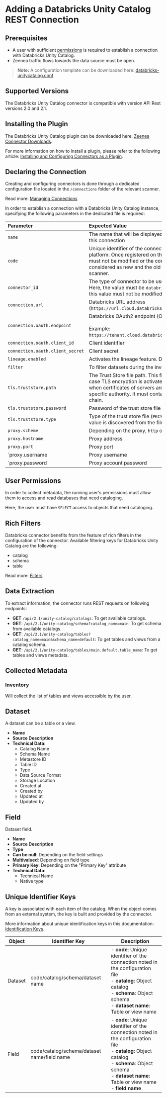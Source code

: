 # Adding a Databricks Unity Catalog REST Connection

## Prerequisites

* A user with sufficient [permissions](#user-permissions) is required to establish a connection with Databricks Unity Catalog. 
* Zeenea traffic flows towards the data source must be open.

> **Note:** A configuration template can be downloaded here: [databricks-unitycatalog.conf](https://actian.file.force.com/sfc/dist/version/download/?oid=00D300000001XnW&ids=068Nu00000GUal0&d=%2Fa%2FNu000002lgaX%2Fk_V_FIT5LAvVG29BZPY2.zJdnwWdJoCT4L38CsrYxRw&asPdf=false)

## Supported Versions

The Databricks Unity Catalog connector is compatible with version API Rest versions 2.0 and 2.1. 

## Installing the Plugin

The Databricks Unity Catalog plugin can be downloaded here: [Zeenea Connector Downloads](./zeenea-connectors-list.md).

For more information on how to install a plugin, please refer to the following article: [Installing and Configuring Connectors as a Plugin](./zeenea-connectors-install-as-plugin.md).

## Declaring the Connection

Creating and configuring connectors is done through a dedicated configuration file located in the `/connections` folder of the relevant scanner.

Read more: [Managing Connections](../Zeenea_Administration/zeenea-managing-connections.md)
 
In order to establish a connection with a Databricks Unity Catalog instance, specifying the following parameters in the dedicated file is required:

| Parameter| Expected Value |
| :--- | :--- |
| `name` | The name that will be displayed to catalog users for this connection | 
| `code` | Unique identifier of the connection on the Zeenea platform. Once registered on the platform, this code must not be modified or the connection will be considered as new and the old one removed from the scanner. | 
| `connector_id` | The type of connector to be used for the connection. Here, the value must be `databricks-unitycatalog` and this value must not be modified. | 
| `connection.url` | Databricks URL address (`https://url.cloud.databricks.com`). |
| `connection.oauth.endpoint`	| Databricks OAuth2 endpoint (Optional)<br /><br /> Example: `https://tenant.cloud.databricks.com/oidc/v1/token`. |
| `connection.oauth.client_id` | Client identifier |
| `connection.oauth.client_secret` | Client secret |
| `lineage.enabled` | Activates the lineage feature. Default value `false`. |
| `filter` | To filter datasets during the inventory |
| `tls.truststore.path` | The Trust Store file path. This file must be provided in case TLS encryption is activated (protocol https) and when certificates of servers are delivered by a specific authority. It must contain the certification chain. |
| `tls.truststore.password` |	Password of the trust store file |
| `tls.truststore.type` | Type of the trust store file (`PKCS12` or `JKS`). Default value is discovered from the file extension. |
| `proxy.scheme` | Depending on the proxy, `http` or `https` |
| `proxy.hostname` | Proxy address |
| `proxy.port` | Proxy port |
| `proxy.username | Proxy username |
| `proxy.password | Proxy account password |

## User Permissions

In order to collect metadata, the running user's permissions must allow them to access and read databases that need cataloging. 

Here, the user must have `SELECT` access to objects that need cataloging.
 
## Rich Filters

Databricks connector benefits from the feature of rich filters in the configuration of the connector. Available filtering keys for Databricks Unity Catalog are the following:

* catalog
* schema
* table

Read more: [Filters](../Scanners/zeenea-filters.md)

## Data Extraction

To extract information, the connector runs REST requests on following endpoints:

* **GET** `/api/2.1/unity-catalog/catalogs`: To get available catalogs.
* **GET**: `/api/2.1/unity-catalog/schema?catalog_name=main`: To get schema from available catalogs.
* **GET**: `/api/2.1/unity-catalog/tables?catalog_name=main&schema_name=default`: To get tables and views from a catalog schema.
* **GET**: `/api/2.1/unity-catalog/tables/main.default.table_name`: To get tables and views metadata.

## Collected Metadata

### Inventory

Will collect the list of tables and views accessible by the user.  

## Dataset

A dataset can be a table or a view. 

* **Name**
* **Source Description**
* **Technical Data**: 
  * Catalog Name
  * Schema Name
  * Metastore ID
  * Table ID
  * Type
  * Data Source Format
  * Storage Location
  * Created at
  * Created by
  * Updated at
  * Updated by

## Field

Dataset field. 

* **Name**
* **Source Description**
* **Type**
* **Can be null**: Depending on the field settings
* **Multivalued**: Depending on field type
* **Primary Key**: Depending on the "Primary Key" attribute
* **Technical Data**: 
  * Technical Name
  * Native type
 
## Unique Identifier Keys

A key is associated with each item of the catalog. When the object comes from an external system, the key is built and provided by the connector.

More information about unique identification keys in this documentation: [Identification Keys](../Stewardship/zeenea-identification-keys.md).

| Object | Identifier Key | Description |
|---|---|---|
| Dataset | code/catalog/schema/dataset name | - **code**: Unique identifier of the connection noted in the configuration file<br>- **catalog**: Object catalog<br>- **schema**: Object schema<br>- **dataset name**: Table or view name |
| Field | code/catalog/schema/dataset name/field name | - **code**: Unique identifier of the connection noted in the configuration file<br>- **catalog**: Object catalog<br>- **schema**: Object schema<br>- **dataset name**: Table or view name<br>- **field name** |
